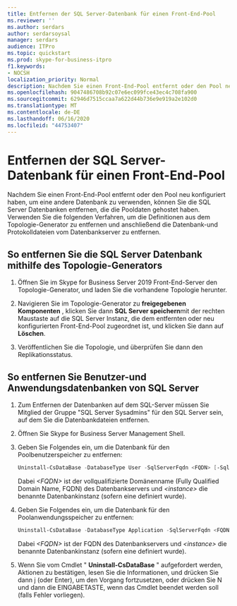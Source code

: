 ```yaml
---
title: Entfernen der SQL Server-Datenbank für einen Front-End-Pool
ms.reviewer: ''
ms.author: serdars
author: serdarsoysal
manager: serdars
audience: ITPro
ms.topic: quickstart
ms.prod: skype-for-business-itpro
f1.keywords:
- NOCSH
localization_priority: Normal
description: Nachdem Sie einen Front-End-Pool entfernt oder den Pool neu konfiguriert haben, um eine andere Datenbank zu verwenden, können Sie die SQL Server Datenbanken entfernen, die die Pooldaten gehostet haben. Verwenden Sie die folgenden Verfahren, um die Definitionen aus dem Topologie-Generator zu entfernen und anschließend die Datenbank-und Protokolldateien vom Datenbankserver zu entfernen.
ms.openlocfilehash: 9047486708b92c07e6ec099fce43ec4c708fa900
ms.sourcegitcommit: 62946d7515ccaa7a622d44b736e9e919a2e102d0
ms.translationtype: MT
ms.contentlocale: de-DE
ms.lasthandoff: 06/16/2020
ms.locfileid: "44753407"
---
```

# <a name="remove-the-sql-server-database-for-a-front-end-pool"></a>Entfernen der SQL Server-Datenbank für einen Front-End-Pool

Nachdem Sie einen Front-End-Pool entfernt oder den Pool neu konfiguriert haben, um eine andere Datenbank zu verwenden, können Sie die SQL Server Datenbanken entfernen, die die Pooldaten gehostet haben. Verwenden Sie die folgenden Verfahren, um die Definitionen aus dem Topologie-Generator zu entfernen und anschließend die Datenbank-und Protokolldateien vom Datenbankserver zu entfernen.
  
## <a name="to-remove-the-sql-server-database-using-topology-builder"></a>So entfernen Sie die SQL Server Datenbank mithilfe des Topologie-Generators

1. Öffnen Sie im Skype for Business Server 2019 Front-End-Server den Topologie-Generator, und laden Sie die vorhandene Topologie herunter. 
    
2. Navigieren Sie im Topologie-Generator zu **freigegebenen Komponenten** , klicken Sie dann **SQL Server speichern**mit der rechten Maustaste auf die SQL Server Instanz, die dem entfernten oder neu konfigurierten Front-End-Pool zugeordnet ist, und klicken Sie dann auf **Löschen**.
    
3. Veröffentlichen Sie die Topologie, und überprüfen Sie dann den Replikationsstatus. 
    
## <a name="to-remove-user-and-application-databases-from-the-sql-server"></a>So entfernen Sie Benutzer-und Anwendungsdatenbanken von SQL Server

1. Zum Entfernen der Datenbanken auf dem SQL-Server müssen Sie Mitglied der Gruppe "SQL Server Sysadmins" für den SQL Server sein, auf dem Sie die Datenbankdateien entfernen. 
    
2. Öffnen Sie Skype for Business Server Management Shell.
    
3. Geben Sie Folgendes ein, um die Datenbank für den Poolbenutzerspeicher zu entfernen:
    
   ```PowerShell
   Uninstall-CsDataBase -DatabaseType User -SqlServerFqdn <FQDN> [-SqlInstanceName <instance>]
   ```

    Dabei _\<FQDN\>_ ist der vollqualifizierte Domänenname (Fully Qualified Domain Name, FQDN) des Datenbankservers und _\<instance\>_ die benannte Datenbankinstanz (sofern eine definiert wurde). 
    
4. Geben Sie Folgendes ein, um die Datenbank für den Poolanwendungsspeicher zu entfernen:
    
   ```PowerShell
   Uninstall-CsDataBase -DatabaseType Application -SqlServerFqdn <FQDN> [-SqlInstanceName <instance>]
   ```

    Dabei _\<FQDN\>_ ist der FQDN des Datenbankservers und _\<instance\>_ die benannte Datenbankinstanz (sofern eine definiert wurde). 
    
5. Wenn Sie vom Cmdlet " **Uninstall-CsDataBase** " aufgefordert werden, Aktionen zu bestätigen, lesen Sie die Informationen, und drücken Sie dann j (oder Enter), um den Vorgang fortzusetzen, oder drücken Sie N und dann die EINGABETASTE, wenn das Cmdlet beendet werden soll (falls Fehler vorliegen). 
    


